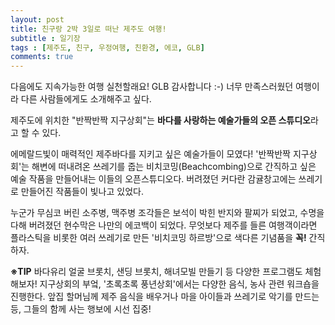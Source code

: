 ```yaml
---
layout: post
title: 친구랑 2박 3일로 떠난 제주도 여행!
subtitle : 일기장
tags : [제주도, 친구, 우정여행, 친환경, 에코, GLB]
comments: true
---
```


다음에도 지속가능한 여행 실천할래요! GLB 감사합니다 :-)
너무 만족스러웠던 여행이라 다른 사람들에게도 소개해주고 싶다. 

제주도에 위치한 "반짝반짝 지구상회"는 **바다를 사랑하는 예술가들의 오픈 스튜디오**라고 할 수 있다. 
 
에메랄드빛이 매력적인 제주바다를 지키고 싶은 예술가들이 모였다! '반짝반짝 지구상회'는 해변에 떠내려온 쓰레기를 줍는 비치코밍(Beachcombing)으로 간직하고 싶은 예술 작품을 만들어내는 이들의 오픈스튜디오다. 버려졌던 커다란 감귤창고에는 쓰레기로 만들어진 작품들이 빛나고 있었다.

누군가 무심코 버린 소주병, 맥주병 조각들은 보석이 박힌 반지와 팔찌가 되었고, 수명을 다해 버려졌던 현수막은 나만의 에코백이 되었다. 무엇보다 제주를 들른 여행객이라면 플라스틱을 비롯한 여러 쓰레기로 만든 '비치코밍 하르방'으로 색다른 기념품을 **꼭!** 간직하자.

**※TIP**
바다유리 얼굴 브롯치, 샌딩 브롯치, 해녀모빌 만들기 등 다양한 프로그램도 체험해보자!
지구상회의 부엌, '초록초록 풍년상회'에서는 다양한 음식, 농사 관련 워크숍을 진행한다.
앞집 할머님께 제주 음식을 배우거나 마을 아이들과 쓰레기로 악기를 만드는 등, 그들의 함께 사는 행보에 시선 집중!
